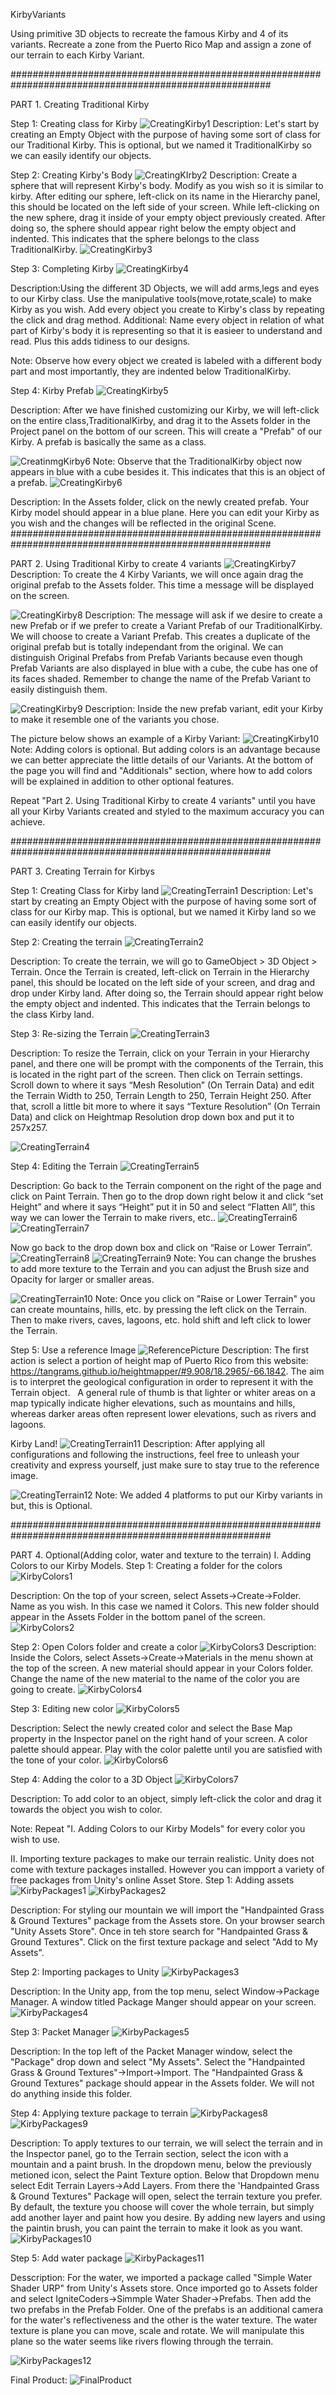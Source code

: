 KirbyVariants

Using primitive 3D objects to recreate the famous Kirby and 4 of its variants. Recreate a zone from the Puerto Rico Map and assign a zone of our terrain to each Kirby Variant. 

#######################################################################################################

PART 1. Creating Traditional Kirby

Step 1: Creating class for Kirby
![CreatingKirby1](https://github.com/MegretMendez/KirbyVariants/assets/142510070/8e7439ff-ca1d-470e-aeb2-2926b03b2d1f)
Description: Let's start by creating an Empty Object with the purpose of having some sort of class for our Traditional Kirby. This is optional, but we named it TraditionalKirby so we can easily identify our objects.

Step 2: Creating Kirby's Body
![CreatingKIrby2](https://github.com/MegretMendez/KirbyVariants/assets/142510070/f53d983b-2ca2-43f1-a0bc-9f9a381e5ee8)
Description: Create a sphere that will represent Kirby's body. Modify as you wish so it is similar to kirby. After editing our sphere, left-click on its name in the Hierarchy panel, this should be located on the left side of your screen. While left-clicking on the new sphere, drag it inside of your empty object previously created. After doing so, the sphere should appear right below the empty object and indented. This indicates that the sphere belongs to the class TraditionalKirby.
![CreatingKirby3](https://github.com/MegretMendez/KirbyVariants/assets/142510070/8c5711b2-d8d4-493a-aaa4-1f9278f517b8)

Step 3: Completing Kirby
![CreatingKirby4](https://github.com/MegretMendez/KirbyVariants/assets/142510070/b11229b7-dd32-4469-8af1-fd96f679645d)

Description:Using the different 3D Objects, we will add arms,legs and eyes to our Kirby class. Use the manipulative tools(move,rotate,scale) to make Kirby as you wish. Add every object you create to Kirby's class by repeating the click and drag method. Additional: Name every object in relation of what part of Kirby's body it is representing so that it is easieer to understand and read. Plus this adds tidiness to our designs.

Note: Observe how every object we created is labeled with a different body part and most importantly, they are indented below TraditionalKirby.

Step 4: Kirby Prefab
![CreatingKirby5](https://github.com/MegretMendez/KirbyVariants/assets/142510070/df68200b-d691-4a13-b5fa-7f528a10b093)

Description: After we have finished customizing our Kirby, we will left-click on the entire class,TraditionalKirby, and drag it to the Assets folder in the Project panel on the bottom of our screen. This will create a "Prefab" of our Kirby. A prefab is basically the same as a class. 

![CreatinmgKirby6](https://github.com/MegretMendez/KirbyVariants/assets/142510070/f0525277-3904-4ae3-88e8-78e5b493bb98)
Note: Observe that the TraditionalKirby object now appears in blue with a cube besides it. This indicates that this is an object of a prefab.
![CreatingKirby6](https://github.com/MegretMendez/KirbyVariants/assets/142510070/c214463c-0df6-4ce6-b21c-fbfdd73f393b)

Description: In the Assets folder, click on the newly created prefab. Your Kirby model should appear in a blue plane. Here you can edit your Kirby as you wish and the changes will be reflected in the original Scene.
#######################################################################################################

PART 2. Using Traditional Kirby to create 4 variants
![CreatingKirby7](https://github.com/MegretMendez/KirbyVariants/assets/142510070/142a0938-3b5d-4cf8-a468-16194ecbf923)
Description: To create the 4 Kirby Variants, we will once again drag the original prefab to the Assets folder. This time a message will be displayed on the screen. 

![CreatingKirby8](https://github.com/MegretMendez/KirbyVariants/assets/142510070/20e150ac-748d-4aac-9692-840bf90bba63)
Description: The message will ask if we desire to create a new Prefab or if we prefer to create a Variant Prefab of our TraditionalKirby. We will choose to create a Variant Prefab. This creates a duplicate of the original prefab but is totally independant from the original. We can distinguish Original Prefabs from Prefab Variants because even though Prefab Variants are also displayed in blue with a cube, the cube has one of its faces shaded. Remember to change the name of the Prefab Variant to easily distinguish them. 

![CreatingKirby9](https://github.com/MegretMendez/KirbyVariants/assets/142510070/c8a9408d-c30d-426a-9003-4583077d9949)
Description: Inside the new prefab variant, edit your Kirby to make it resemble one of the variants you chose. 

The picture below shows an example of a Kirby Variant: 
![CreatingKirby10](https://github.com/MegretMendez/KirbyVariants/assets/142510070/dd2ed439-05c7-4d31-afdf-3b1718f92bcc)
Note: Adding colors is optional. But adding colors is an advantage because we can better appreciate the little details of our Variants. At the bottom of the page you will find and "Additionals" section, where how to add colors will be explained in addition to other optional features.

Repeat "Part 2. Using Traditional Kirby to create 4 variants" until you have all your Kirby Variants created and styled to the maximum accuracy you can achieve.

#######################################################################################################

PART 3. Creating Terrain for Kirbys

Step 1: Creating Class for Kirby land
![CreatingTerrain1](https://github.com/MegretMendez/KirbyVariants/assets/142510070/f6ff702c-0a0f-4399-9994-42d43650ece1">)
Description:  Let's start by creating an Empty Object with the purpose of having some sort of class for our Kirby map. This is optional, but we named it Kirby land so we can easily identify our objects.

Step 2: Creating the terrain
![CreatingTerrain2](https://github.com/MegretMendez/KirbyVariants/assets/142510070/0a1ddc4c-ac68-46df-a1d9-9ba637ec927d">)

Description: To create the terrain, we will go to GameObject > 3D Object > Terrain. Once the Terrain is created, left-click on Terrain in the Hierarchy panel, this should be located on the left side of your screen, and drag and drop under Kirby land. After doing so, the Terrain should appear right below the empty object and indented. This indicates that the Terrain belongs to the class Kirby land.

Step 3: Re-sizing the Terrain
![CreatingTerrain3](https://github.com/MegretMendez/KirbyVariants/assets/142510070/22ff1aab-7ab4-4fc1-976d-d422ae7bd889">)

Description: To resize the Terrain, click on your Terrain in your Hierarchy panel, and there one will be prompt with the components of the Terrain, this is located in the right part of the screen. Then click on Terrain settings. Scroll down to where it says “Mesh Resolution” (On Terrain Data) and edit the Terrain Width to 250, Terrain Length to 250, Terrain Height 250. After that, scroll a little bit more to where it says “Texture Resolution” (On Terrain Data) and click on Heightmap Resolution drop down box and put it to 257x257.

![CreatingTerrain4](https://github.com/MegretMendez/KirbyVariants/assets/142510070/daa0e644-ac90-42b8-8a03-7d8e69f6026d">)

Step 4: Editing the Terrain
![CreatingTerrain5](https://github.com/MegretMendez/KirbyVariants/assets/142510070/f106e495-b598-4a10-9590-a07affe7bdeb">)

Description: Go back to the Terrain component on the right of the page and click on Paint Terrain. Then go to the drop down right below it and click “set Height” and where it says “Height” put it in 50 and select “Flatten All”, this way we can lower the Terrain to make rivers, etc.. 
![CreatingTerrain6](https://github.com/MegretMendez/KirbyVariants/assets/142510070/355c91ee-617c-4626-a550-f549af6b93ad">)
![CreatingTerrain7](https://github.com/MegretMendez/KirbyVariants/assets/142510070/84e9e313-e8e3-48b1-b150-92c4e7d2031a">)

Now go back to the drop down box and click on “Raise or Lower Terrain”.
![CreatingTerrain8](https://github.com/MegretMendez/KirbyVariants/assets/142510070/42b6033c-73c6-41de-b52d-acee549aef47">)
![CreatingTerrain9](https://github.com/MegretMendez/KirbyVariants/assets/142510070/a5a73b51-6dd9-45dc-b358-e6880cba4f24">)
Note: You can change the brushes to add more texture to the Terrain and you can adjust the Brush size and Opacity for larger or smaller areas.

![CreatingTerrain10](https://github.com/MegretMendez/KirbyVariants/assets/142510070/2bccd788-8d97-4a5e-a40e-75efd970d938">)
Note: Once you click on "Raise or Lower Terrain" you can create mountains, hills, etc. by pressing the left click on the Terrain. Then to make rivers, caves, lagoons, etc. hold shift and left click to lower the Terrain. 

Step 5: Use a reference Image 
![ReferencePicture](https://github.com/MegretMendez/KirbyVariants/assets/142510070/1b68c847-0cc0-4fa3-b031-dc3ea04fe923)
Description: The first action is select a portion of height map of Puerto Rico from this website: https://tangrams.github.io/heightmapper/#9.908/18.2965/-66.1842. The aim is to interpret the geological configuration in order to represent it with the Terrain object.  
A general rule of thumb is that lighter or whiter areas on a map typically indicate higher elevations, such as mountains and hills, whereas darker areas often represent lower elevations, such as rivers and lagoons.

Kirby Land!
![CreatingTerrain11](https://github.com/MegretMendez/KirbyVariants/assets/142510070/24bb3e6a-a8a5-4063-a5b2-6a6de0af6b78">)
Description: After applying all configurations and following the instructions, feel free to unleash your creativity and express yourself, just make sure to stay true to the reference image.

![CreatingTerrain12](https://github.com/MegretMendez/KirbyVariants/assets/142510070/cef8e92f-d15e-493f-b472-a8873e18e021">)
Note: We added 4 platforms to put our Kirby variants in but, this is Optional.

#######################################################################################################

PART 4. Optional(Adding color, water and texture to the terrain)
I. Adding Colors to our Kirby Models.
Step 1: Creating a folder for the colors
![KirbyColors1](https://github.com/MegretMendez/KirbyVariants/assets/142510070/25465d6b-f3ca-4be8-9b88-0a1e420d649b)

Description: On the top of your screen, select Assets->Create->Folder. Name as you wish. In this case we named it Colors. This new folder should appear in the Assets Folder in the bottom panel of the screen. 
![KirbyColors2](https://github.com/MegretMendez/KirbyVariants/assets/142510070/ce144417-c8fe-423a-9f07-cc07eebcb3a2)


Step 2: Open Colors folder and create a color
![KirbyColors3](https://github.com/MegretMendez/KirbyVariants/assets/142510070/6404604b-c2d7-479f-abfe-14a5c9df078e)
Description: Inside the Colors, select Assets->Create->Materials in the menu shown at the top of the screen. A new material should appear in your Colors folder. Change the name of the new material to the name of the color you are going to create.
![KirbyColors4](https://github.com/MegretMendez/KirbyVariants/assets/142510070/118d8230-a988-446b-be78-8497afa4440b)

Step 3: Editing new color
![KirbyColors5](https://github.com/MegretMendez/KirbyVariants/assets/142510070/7e52276e-b132-4d28-a702-350ba4f810d6)

Description: Select the newly created color and select the Base Map property in the Inspector panel on the right hand of your screen. A color palette should appear. Play with the color palette until you are satisfied with the tone of your color. 
![KirbyColors6](https://github.com/MegretMendez/KirbyVariants/assets/142510070/c5353a49-4525-46e6-aa0f-df96479c70a8)

Step 4: Adding the color to a 3D Object
![KirbyColors7](https://github.com/MegretMendez/KirbyVariants/assets/142510070/393395f5-391d-4166-a0f5-4700bba689cb)


Description: To add color to an object, simply left-click the color and drag it towards the object you wish to color. 

Note: Repeat "I. Adding Colors to our Kirby Models" for every color you wish to use.

II. Importing texture packages to make our terrain realistic.
Unity does not come with texture packages installed. However you can impport a variety of free packages from Unity's online Asset Store.
Step 1: Adding assets
![KirbyPackages1](https://github.com/MegretMendez/KirbyVariants/assets/142510070/fa41a7a1-0f48-4e86-b125-24f853e57c1e)
![KirbyPackages2](https://github.com/MegretMendez/KirbyVariants/assets/142510070/e0a4027a-ee3a-474f-bf60-e12cfc0f1d33)

Description: For styling our mountain we will import the "Handpainted Grass & Ground Textures" package from the Assets store. On your browser search "Unity Assets Store". Once in teh store search for "Handpainted Grass & Ground Textures". Click on the first texture package and select "Add to My Assets". 

Step 2: Importing packages to Unity
![KirbyPackages3](https://github.com/MegretMendez/KirbyVariants/assets/142510070/d4e68d1f-e3de-4957-b790-148bd3e0aefc)

Description: In the Unity app, from the top menu, select Window->Package Manager. A window titled Package Manger should appear on your screen.
![KirbyPackages4](https://github.com/MegretMendez/KirbyVariants/assets/142510070/a016d4d4-b978-48d6-a392-0eb2e0265086)

Step 3: Packet Manager
![KirbyPackages5](https://github.com/MegretMendez/KirbyVariants/assets/142510070/77cf7c0f-a8be-4716-a381-1315b2ba474d)

Description: In the top left of the Packet Manager window, select the "Package" drop down and select "My Assets". Select the "Handpainted Grass & Ground Textures"->Import->Import. The "Handpainted Grass & Ground Textures" package
should appear in the Assets folder. We will not do anything inside this folder. 

Step 4: Applying texture package to terrain
![KirbyPackages8](https://github.com/MegretMendez/KirbyVariants/assets/142510070/179ab9fa-2874-40bf-9bce-9c01474aa30a)
![KirbyPackages9](https://github.com/MegretMendez/KirbyVariants/assets/142510070/8ca7f41b-8dd9-48d9-98ab-7425fa20a8fd)

Description: To apply textures to our terrain, we will select the terrain and in the Inspector panel, go to the Terrain section, select the icon with a mountain and a paint brush. In the dropdown menu, below the previously metioned icon, select the Paint Texture option. Below that Dropdown menu select Edit Terrain Layers->Add Layers. From there the 'Handpainted Grass & Ground Textures" Package will open, select the terrain texture you prefer. By default, the texture you choose will cover the whole terrain, but simply add another layer and paint how you desire. 
By adding new layers and using the paintin brush, you can paint the terrain to make it look as you want. 
![KirbyPackages10](https://github.com/MegretMendez/KirbyVariants/assets/142510070/d53ab344-f7f2-4e43-93b8-61b7a782d79d)

Step 5: Add water package
![KirbyPackages11](https://github.com/MegretMendez/KirbyVariants/assets/142510070/55bccd56-aa19-4517-96bb-c1d94b4f2876)

Desscription: For the water, we imported a package called "Simple Water Shader URP" from Unity's Assets store. Once imported go to Assets folder and select IgniteCoders->Simmple Water Shader->Prefabs. Then add the two prefabs in the Prefab Folder. One of the prefabs is an additional camera for the water's reflectiveness and the other is the  water texture. The water texture is plane you can move, scale and rotate. We will manipulate this plane so the water seems like rivers flowing through the terrain.

![KirbyPackages12](https://github.com/MegretMendez/KirbyVariants/assets/142510070/6a0f7218-3195-436f-860a-7735d6bda422)

Final Product:
![FinalProduct](https://github.com/MegretMendez/KirbyVariants/assets/142510070/41cb1a46-e957-400f-943e-647755062d9d)


